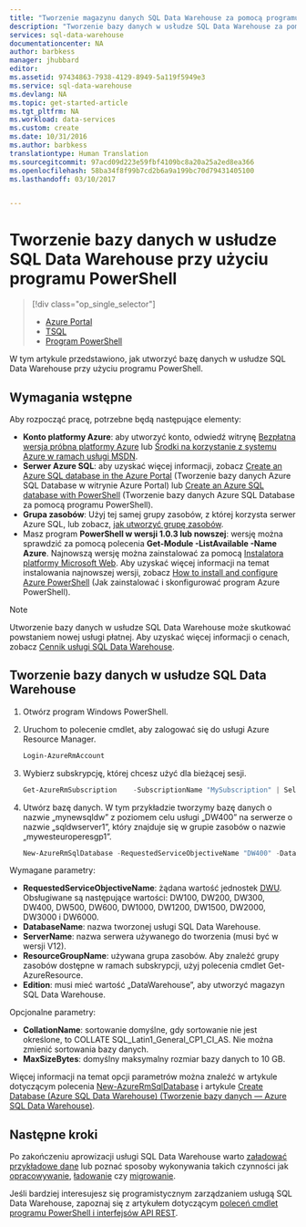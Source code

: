 ```yaml
---
title: "Tworzenie magazynu danych SQL Data Warehouse za pomocą programu PowerShell | Microsoft Docs"
description: "Tworzenie bazy danych w usłudze SQL Data Warehouse za pomocą programu PowerShell"
services: sql-data-warehouse
documentationcenter: NA
author: barbkess
manager: jhubbard
editor: 
ms.assetid: 97434863-7938-4129-8949-5a119f5949e3
ms.service: sql-data-warehouse
ms.devlang: NA
ms.topic: get-started-article
ms.tgt_pltfrm: NA
ms.workload: data-services
ms.custom: create
ms.date: 10/31/2016
ms.author: barbkess
translationtype: Human Translation
ms.sourcegitcommit: 97acd09d223e59fbf4109bc8a20a25a2ed8ea366
ms.openlocfilehash: 58ba34f8f99b7cd2b6a9a199bc70d79431405100
ms.lasthandoff: 03/10/2017


---
```

# <a name="create-sql-data-warehouse-using-powershell"></a>Tworzenie bazy danych w usłudze SQL Data Warehouse przy użyciu programu PowerShell
> [!div class="op_single_selector"]
> * [Azure Portal](sql-data-warehouse-get-started-provision.md)
> * [TSQL](sql-data-warehouse-get-started-create-database-tsql.md)
> * [Program PowerShell](sql-data-warehouse-get-started-provision-powershell.md)
>
>

W tym artykule przedstawiono, jak utworzyć bazę danych w usłudze SQL Data Warehouse przy użyciu programu PowerShell.

## <a name="prerequisites"></a>Wymagania wstępne
Aby rozpocząć pracę, potrzebne będą następujące elementy:

* **Konto platformy Azure**: aby utworzyć konto, odwiedź witrynę [Bezpłatna wersja próbna platformy Azure][Azure Free Trial] lub [Środki na korzystanie z systemu Azure w ramach usługi MSDN][MSDN Azure Credits].
* **Serwer Azure SQL**: aby uzyskać więcej informacji, zobacz [Create an Azure SQL database in the Azure Portal][Create an Azure SQL database in the Azure Portal] (Tworzenie bazy danych Azure SQL Database w witrynie Azure Portal) lub [Create an Azure SQL database with PowerShell][Create an Azure SQL database with PowerShell] (Tworzenie bazy danych Azure SQL Database za pomocą programu PowerShell).
* **Grupa zasobów**: Użyj tej samej grupy zasobów, z której korzysta serwer Azure SQL, lub zobacz, [jak utworzyć grupę zasobów](../azure-resource-manager/resource-group-portal.md).
* Masz program **PowerShell w wersji 1.0.3 lub nowszej**: wersję można sprawdzić za pomocą polecenia **Get-Module -ListAvailable -Name Azure**.  Najnowszą wersję można zainstalować za pomocą [Instalatora platformy Microsoft Web][Microsoft Web Platform Installer].  Aby uzyskać więcej informacji na temat instalowania najnowszej wersji, zobacz [How to install and configure Azure PowerShell][How to install and configure Azure PowerShell] (Jak zainstalować i skonfigurować program Azure PowerShell).

> [!NOTE]
> Utworzenie bazy danych w usłudze SQL Data Warehouse może skutkować powstaniem nowej usługi płatnej.  Aby uzyskać więcej informacji o cenach, zobacz [Cennik usługi SQL Data Warehouse][SQL Data Warehouse pricing].
>
>

## <a name="create-a-sql-data-warehouse"></a>Tworzenie bazy danych w usłudze SQL Data Warehouse
1. Otwórz program Windows PowerShell.
2. Uruchom to polecenie cmdlet, aby zalogować się do usługi Azure Resource Manager.

    ```Powershell
    Login-AzureRmAccount
    ```
3. Wybierz subskrypcję, której chcesz użyć dla bieżącej sesji.

    ```Powershell
    Get-AzureRmSubscription    -SubscriptionName "MySubscription" | Select-AzureRmSubscription
    ```
4. Utwórz bazę danych. W tym przykładzie tworzymy bazę danych o nazwie „mynewsqldw” z poziomem celu usługi „DW400” na serwerze o nazwie „sqldwserver1”, który znajduje się w grupie zasobów o nazwie „mywesteuroperesgp1”.

   ```Powershell
   New-AzureRmSqlDatabase -RequestedServiceObjectiveName "DW400" -DatabaseName "mynewsqldw" -ServerName "sqldwserver1" -ResourceGroupName "mywesteuroperesgp1" -Edition "DataWarehouse" -CollationName "SQL_Latin1_General_CP1_CI_AS" -MaxSizeBytes 10995116277760
   ```

Wymagane parametry:

* **RequestedServiceObjectiveName**: żądana wartość jednostek [DWU][DWU].  Obsługiwane są następujące wartości: DW100, DW200, DW300, DW400, DW500, DW600, DW1000, DW1200, DW1500, DW2000, DW3000 i DW6000.
* **DatabaseName**: nazwa tworzonej usługi SQL Data Warehouse.
* **ServerName**: nazwa serwera używanego do tworzenia (musi być w wersji V12).
* **ResourceGroupName**: używana grupa zasobów.  Aby znaleźć grupy zasobów dostępne w ramach subskrypcji, użyj polecenia cmdlet Get-AzureResource.
* **Edition**: musi mieć wartość „DataWarehouse”, aby utworzyć magazyn SQL Data Warehouse.

Opcjonalne parametry:

* **CollationName**: sortowanie domyślne, gdy sortowanie nie jest określone, to COLLATE SQL_Latin1_General_CP1_CI_AS.  Nie można zmienić sortowania bazy danych.
* **MaxSizeBytes**: domyślny maksymalny rozmiar bazy danych to 10 GB.

Więcej informacji na temat opcji parametrów można znaleźć w artykule dotyczącym polecenia [New-AzureRmSqlDatabase][New-AzureRmSqlDatabase] i artykule [Create Database (Azure SQL Data Warehouse) (Tworzenie bazy danych — Azure SQL Data Warehouse)][Create Database (Azure SQL Data Warehouse)].

## <a name="next-steps"></a>Następne kroki
Po zakończeniu aprowizacji usługi SQL Data Warehouse warto [załadować przykładowe dane][loading sample data] lub poznać sposoby wykonywania takich czynności jak [opracowywanie][develop], [ładowanie][load] czy [migrowanie][migrate].

Jeśli bardziej interesujesz się programistycznym zarządzaniem usługą SQL Data Warehouse, zapoznaj się z artykułem dotyczącym [poleceń cmdlet programu PowerShell i interfejsów API REST][PowerShell cmdlets and REST APIs].

<!--Image references-->

<!--Article references-->
[DWU]: ./sql-data-warehouse-overview-what-is.md
[migrate]: ./sql-data-warehouse-overview-migrate.md
[develop]: ./sql-data-warehouse-overview-develop.md
[load]: ./sql-data-warehouse-load-with-bcp.md
[loading sample data]: ./sql-data-warehouse-load-sample-databases.md
[PowerShell cmdlets and REST APIs]: ./sql-data-warehouse-reference-powershell-cmdlets.md
[firewall rules]: ../sql-database-configure-firewall-settings.md

[How to install and configure Azure PowerShell]: /powershell/azureps-cmdlets-docs
[how to create a SQL Data Warehouse from the Azure Portal]: ./sql-data-warehouse-get-started-provision.md
[Create an Azure SQL database in the Azure Portal]: ../sql-database/sql-database-get-started.md
[Create an Azure SQL database with PowerShell]: ../sql-database/sql-database-get-started-powershell.md
[how to create a resource group]: ../azure-resource-manager/resource-group-template-deploy-portal.md#create-resource-group

<!--MSDN references-->
[MSDN]: https://msdn.microsoft.com/library/azure/dn546722.aspx
[New-AzureRmSqlDatabase]: https://msdn.microsoft.com/library/mt619339.aspx
[Create Database (Azure SQL Data Warehouse)]: https://msdn.microsoft.com/library/mt204021.aspx

<!--Other Web references-->
[Microsoft Web Platform Installer]: https://aka.ms/webpi-azps
[SQL Data Warehouse pricing]: https://azure.microsoft.com/pricing/details/sql-data-warehouse/
[Azure Free Trial]: https://azure.microsoft.com/pricing/free-trial/?WT.mc_id=A261C142F
[MSDN Azure Credits]: https://azure.microsoft.com/pricing/member-offers/msdn-benefits-details/?WT.mc_id=A261C142F

